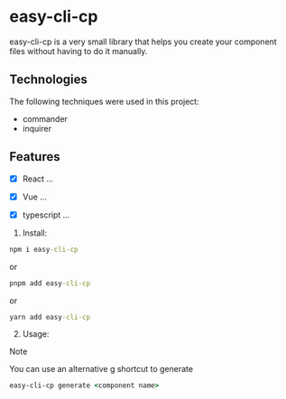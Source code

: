 # easy-cli-cp

<!-- 2.Introduction -->

easy-cli-cp is a very small library that helps you create your component files without having to do it manually.

<!-- 3.Technologies -->

## Technologies

The following techniques were used in this project:

- commander
- inquirer

## Features

- [x] React ...
- [x] Vue ...
- [x] typescript ...


1. Install:

```cmd
npm i easy-cli-cp
```
or
```cmd
pnpm add easy-cli-cp
```
or
```cmd
yarn add easy-cli-cp
```

2. Usage:

> [!NOTE]
> You can use an alternative g shortcut to generate

```cmd
easy-cli-cp generate <component name>
```

